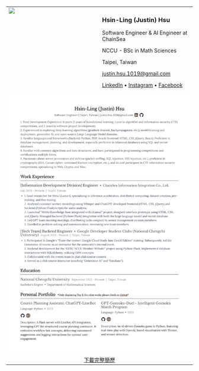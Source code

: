 <table>
  <tr>
    <!-- Top languages card -->
    <td valign="top" width="50%">
      <a href="https://github.com/JustinHsu1019">
        <img src="https://justinhsu-stats.vercel.app/api/top-langs/?username=JustinHsu1019&hide=html" />
      </a>
    </td>
    <!-- Profile Description -->
    <td valign="top" width="50%">
      <h3>Hsin-Ling (Justin) Hsu</h3>
      <p>Software Engineer & AI Engineer at ChainSea</p>
      <p>NCCU - BSc in Math Sciences</p>
      <p>Taipei, Taiwan</p>
      <p><a href="mailto:justin.hsu.1019@gmail.com">justin.hsu.1019@gmail.com</a></p>
      <p>
        <a href="https://www.linkedin.com/in/justinhsu101999/">LinkedIn</a> •
        <a href="https://www.instagram.com/justin.hsu.99/">Instagram</a> •
        <a href="https://www.facebook.com/JustinHsu1019/">Facebook</a>
      </p>
    </td>
  </tr>
  <tr>
    <td colspan="2" valign="top">
      <img src="https://github.com/JustinHsu1019/JustinHsu1019/raw/main/JustinHsu_Resume.png
" alt="簡歷預覽" />
    </td>
  </tr>
  <tr>
    <td colspan="2" valign="top" align="center">
      <a href="https://bit.ly/JustinHsu">下載完整簡歷</a>
    </td>
  </tr>
</table>

